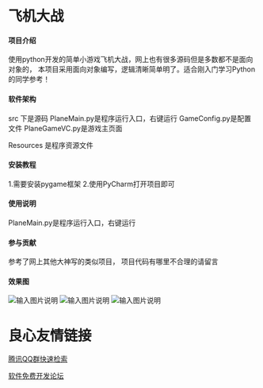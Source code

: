 # 飞机大战

#### 项目介绍
使用python开发的简单小游戏飞机大战，网上也有很多源码但是多数都不是面向对象的，
本项目采用面向对象编写，逻辑清晰简单明了。适合刚入门学习Python的同学参考！

#### 软件架构
src 下是源码
PlaneMain.py是程序运行入口，右键运行
GameConfig.py是配置文件
PlaneGameVC.py是游戏主页面

Resources 是程序资源文件

#### 安装教程
1.需要安装pygame框架
2.使用PyCharm打开项目即可

#### 使用说明
PlaneMain.py是程序运行入口，右键运行

#### 参与贡献
参考了网上其他大神写的类似项目，
项目代码有哪里不合理的请留言

#### 效果图
![输入图片说明](https://images.gitee.com/uploads/images/2018/0729/160318_a5a6a79c_976486.png "屏幕快照 2018-07-29 下午3.58.49.png")
![输入图片说明](https://images.gitee.com/uploads/images/2018/0729/160337_44544865_976486.png "屏幕快照 2018-07-29 下午3.57.54.png")
![输入图片说明](https://images.gitee.com/uploads/images/2018/0729/160349_ee33c45f_976486.png "屏幕快照 2018-07-29 下午3.58.07.png")


 # 良心友情链接

[腾讯QQ群快速检索](http://u.720life.cn/s/8cf73f7c)

[软件免费开发论坛](http://u.720life.cn/s/bbb01dc0)